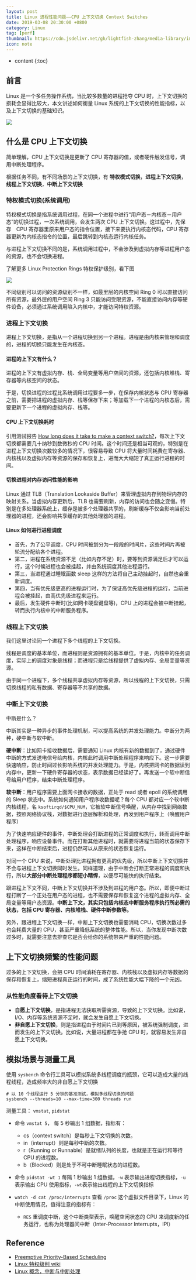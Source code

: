 ```yaml
---
layout: post
title: Linux 进程性能问题——CPU 上下文切换 Context Switches
date: 2019-03-08 20:30:00 +0800
category: Linux
tag: [perf]
thumbnail: https://cdn.jsdelivr.net/gh/lightfish-zhang/media-library/image/201903/switch-icon.png
icon: note
---
```


* content
{:toc}

## 前言

Linux 是一个多任务操作系统，当比较多数量的进程抢夺 CPU 时，上下文切换的损耗会显得比较大，本文讲述如何衡量 Linux 系统的上下文切换的性能指标，以及上下文切换的基础知识。

![](https://cdn.jsdelivr.net/gh/lightfish-zhang/media-library/image/201903/linux-context-switch.jpg)

## 什么是 CPU 上下文切换

简单理解，CPU 上下文切换是更新了 CPU 寄存器的值，或者硬件触发信号，调用中断处理程序。

根据任务不同，有不同场景的上下文切换，有 **特权模式切换**，**进程上下文切换**，**线程上下文切换**，**中断上下文切换**


### 特权模式切换(系统调用)

特权模式切换是指系统调用过程，在同一个进程中进行“用户态－内核态－用户态”的切换过程，一次系统调用，会发生两次 CPU 上下文切换。这过程中，先保存　CPU 寄存器里原来用户态的指令位置，接下来要执行内核态代码，CPU 寄存器更新为内核态指令的位置，最后跳转到内核态运行内核任务。

与进程上下文切换不同的是，系统调用过程中，不会涉及到虚拟内存等进程用户态的资源，也不会切换进程。

了解更多 Linux Protection Rings 特权保护级别，看下图

![](https://cdn.jsdelivr.net/gh/lightfish-zhang/media-library/image/201903/linux-protection-rings.jpg)

不同级别可以访问的资源级别不一样，如最里层的内核空间 Ring 0 可以直接访问所有资源，最外层的用户空间 Ring 3 只能访问受限资源，不能直接访问内存等硬件设备，必须通过系统调用陷入内核中，才能访问特权资源。


### 进程上下文切换

进程上下文切换，是指从一个进程切换到另一个进程。进程是由内核来管理和调度的，进程的切换只能发生在内核态。

#### 进程的上下文有什么？

进程的上下文有虚拟内存、栈、全局变量等用户空间的资源，还包括内核堆栈、寄存器等内核空间的状态。

于是，切换进程的过程比系统调用过程要多一步，在保存内核状态与 CPU 寄存器之前，需要把进程的虚拟内存、栈等保存下来；等加载下一个进程的内核态后，需要更新下一个进程的虚拟内存、栈等。

#### CPU 上下文切换耗时

引用测试报告 [How long does it take to make a context switch?](https://blog.tsunanet.net/2010/11/how-long-does-it-take-to-make-context.html)，每次上下文切换都需要几十纳秒到数微秒的 CPU 时间。这个时间还是相当可观的，特别是在进程上下文切换次数较多的情况下，很容易导致 CPU 将大量时间耗费在寄存器、内核栈以及虚拟内存等资源的保存和恢复上，进而大大缩短了真正运行进程的时间。

#### 切换进程对内存访问性能的影响

 Linux 通过 TLB（Translation Lookaside Buffer）来管理虚拟内存到物理内存的映射关系。当虚拟内存更新后，TLB 也需要刷新，内存的访问也会随之变慢。特别是在多处理器系统上，缓存是被多个处理器共享的，刷新缓存不仅会影响当前处理器的进程，还会影响共享缓存的其他处理器的进程。


#### Linux 如何进行进程调度

- 首先，为了公平调度，CPU 时间被划分为一段段的时间片，这些时间片再被轮流分配给各个进程。
- 第二，进程在系统资源不足（比如内存不足）时，要等到资源满足后才可以运行，这个时候进程也会被挂起，并由系统调度其他进程运行。
- 第三，当进程通过睡眠函数 sleep 这样的方法将自己主动挂起时，自然也会重新调度。
- 第四，当有优先级更高的进程运行时，为了保证高优先级进程的运行，当前进程会被挂起，由高优先级进程来运行。
- 最后，发生硬件中断时(比如网卡硬盘键盘等)，CPU 上的进程会被中断挂起，转而执行内核中的中断服务程序。


### 线程上下文切换

我们这里讨论同一个进程下多个线程的上下文切换。

线程是调度的基本单位，而进程则是资源拥有的基本单位。于是，内核中的任务调度，实际上的调度对象是线程；而进程只是给线程提供了虚拟内存、全局变量等资源。

由于同一个进程下，多个线程共享虚拟内存等资源，所以线程的上下文切换，只需切换线程的私有数据、寄存器等不共享的数据。

### 中断上下文切换

中断是什么？

中断其实是一种异步的事件处理机制，可以提高系统的并发处理能力。中断分为两种，硬中断与软中断。

**硬中断**：比如网卡接收数据后，需要通知 Linux 内核有新的数据到了，通过硬件中断的方式发送电信号给内核，内核此时调用中断处理程序来响应下。这一步需要快速响应，防止时间过长影响系统的并发处理能力。于是，内核把网卡的数据读到内存中，更新一下硬件寄存器的状态，表示数据已经读好了。再发送一个软中断信号给用户程序，结束中断处理程序。

**软中断**：用户程序需要上面网卡接收的数据，正处于 read 或者 epoll 的系统调用的 Sleep 状态中。系统如何通知用户程序收数据呢？每个 CPU 都对应一个软中断内核线程，名 `ksoftirqd/$CPU_NUM`，它被软中断信号唤醒，从内存中找到网络数据，按照网络协议栈，对数据进行逐层解析和处理，再发到用户程序上（唤醒用户程序）


为了快速响应硬件的事件，中断处理会打断进程的正常调度和执行，转而调用中断处理程序，响应设备事件。而在打断其他进程时，就需要将进程当前的状态保存下来，这样在中断结束后，进程仍然可以从原来的状态恢复运行。

对同一个 CPU 来说，中断处理比进程拥有更高的优先级，所以中断上下文切换并不会与进程上下文切换同时发生。同样道理，由于中断会打断正常进程的调度和执行，所以**大部分中断处理程序都短小精悍**，以便尽可能快的执行结束。

跟进程上下文不同，中断上下文切换并不涉及到进程的用户态。所以，即便中断过程打断了一个正处在用户态的进程，也不需要保存和恢复这个进程的虚拟内存、全局变量等用户态资源。**中断上下文，其实只包括内核态中断服务程序执行所必需的状态，包括 CPU 寄存器、内核堆栈、硬件中断参数等。**

另外，跟进程上下文切换一样，中断上下文切换也需要消耗 CPU，切换次数过多也会耗费大量的 CPU，甚至严重降低系统的整体性能。所以，当你发现中断次数过多时，就需要注意去排查它是否会给你的系统带来严重的性能问题。

## 上下文切换频繁的性能问题

过多的上下文切换，会把 CPU 时间消耗在寄存器、内核栈以及虚拟内存等数据的保存和恢复上，缩短进程真正运行的时间，成了系统性能大幅下降的一个元凶。

### 从性能角度看待上下文切换

- **自愿上下文切换**，是指进程无法获取所需资源，导致的上下文切换。比如说， I/O、内存等系统资源不足时，就会发生自愿上下文切换。
- **非自愿上下文切换**，则是指进程由于时间片已到等原因，被系统强制调度，进而发生的上下文切换。比如说，大量进程都在争抢 CPU 时，就容易发生非自愿上下文切换。

## 模拟场景与测量工具

使用 `sysbench` 命令行工具可以模拟系统多线程调度的瓶颈，它可以造成大量的线程线程，造成频率大的非自愿上下文切换

```
# 以 10 个线程运行 5 分钟的基准测试，模拟多线程切换的问题
sysbench --threads=10 --max-time=300 threads run
```

测量工具： `vmstat`, `pidstat`

- 命令 `vmstat 5`， 每 5 秒输出 1 组数据，指标有：
    + cs（context switch）是每秒上下文切换的次数。
    + in（interrupt）则是每秒中断的次数。
    + r（Running or Runnable）是就绪队列的长度，也就是正在运行和等待 CPU 的进程数。
    + b（Blocked）则是处于不可中断睡眠状态的进程数。

- 命令 `pidstat -wt 1` 每隔 1 秒输出 1 组数据，`-w` 表示输出进程切换指标，`-u`表示输出 CPU 使用指标，`-wt`表示输出线程的上下文切换指标

- `watch -d cat /proc/interrupts` 查看 `/proc` 这个虚拟文件目录下，Linux 的中断使用情况，值得注意的指标有：
    + `RES` 重调度中断，这个中断类型表示，唤醒空闲状态的 CPU 来调度新的任务运行，也称为处理器间中断（Inter-Processor Interrupts，IPI）



## Reference 

- [Preemptive Priority-Based Scheduling](http://www.embeddedlinux.org.cn/rtconforembsys/5107final/LiB0024.html)
- [Linux 特权级别 wiki](https://en.wikipedia.org/wiki/Protection_ring)
- [Linux 概念，中断与中断处理](https://zhuanlan.zhihu.com/p/53640307)